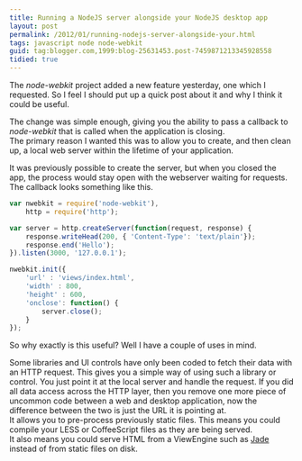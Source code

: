 ```yaml
---
title: Running a NodeJS server alongside your NodeJS desktop app
layout: post
permalink: /2012/01/running-nodejs-server-alongside-your.html
tags: javascript node node-webkit
guid: tag:blogger.com,1999:blog-25631453.post-7459871213345928558
tidied: true
---
```


The _node-webkit_ project added a new feature yesterday, one which I requested. So I feel I should put up a quick post about it and why I think it could be useful.  
 
The change was simple enough, giving you the ability to pass a callback to _node-webkit_ that is called when the application is closing.  
The primary reason I wanted this was to allow you to create, and then clean up, a local web server within the lifetime of your application.  
 
It was previously possible to create the server, but when you closed the app, the process would stay open with the webserver waiting for requests.  
The callback looks something like this.  
 

```javascript
var nwebkit = require('node-webkit'),
	http = require('http');

var server = http.createServer(function(request, response) {
	response.writeHead(200, { 'Content-Type': 'text/plain'});
	response.end('Hello');
}).listen(3000, '127.0.0.1');

nwebkit.init({
	'url' : 'views/index.html',
	'width' : 800,
	'height' : 600,
	'onclose': function() {
		server.close();
	}
});
```  
  
 
So why exactly is this useful? Well I have a couple of uses in mind. 

Some libraries and UI controls have only been coded to fetch their data with an HTTP request. This gives you a simple way of using such a library or control. You just point it at the local server and handle the request. If you did all data access across the HTTP layer, then you remove one more piece of uncommon code between a web and desktop application, now the difference between the two is just the URL it is pointing at.  
It allows you to pre-process previously static files. This means you could compile your LESS or CoffeeScript files as they are being served.  
It also means you could serve HTML from a ViewEngine such as [Jade](http://jade-lang.com/) instead of from static files on disk.
